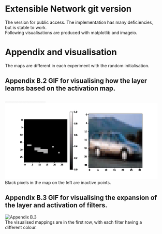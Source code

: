 # Extensible Network git version
 The version for public access.
 The implementation has many deficiencies, but is stable to work. <br />
 Following visualisations are produced with matplotlib and imageio.
# Appendix and visualisation
 The maps are different in each experiment with the random initialisation.
## Appendix B.2 GIF for visualising how the layer learns based on the activation map.
 _____________________![Appendix B.2](https://github.com/YunjieZhu/Extensible-Convolutional-Layer-git-version/blob/main/plots/activation_map_plots/activation_map.gif) <br />
 Black pixels in the map on the left are inactive points.
## Appendix B.3 GIF for visualising the expansion of the layer and activation of filters.
 ![Appendix B.3](https://github.com/YunjieZhu/Extensible-Convolutional-Layer-git-version/blob/main/plots/feature_map_plots/feature_map.gif) <br />
 The visualised mappings are in the first row, with each filter having a different colour.
